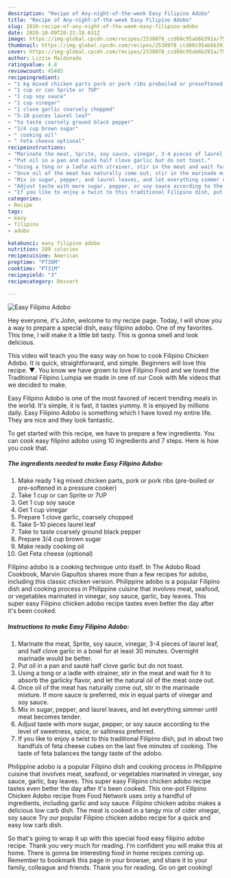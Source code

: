 ```yaml
---
description: "Recipe of Any-night-of-the-week Easy Filipino Adobo"
title: "Recipe of Any-night-of-the-week Easy Filipino Adobo"
slug: 1016-recipe-of-any-night-of-the-week-easy-filipino-adobo
date: 2020-10-09T20:21:18.631Z
image: https://img-global.cpcdn.com/recipes/2538078_ccd60c95ab6b391a/751x532cq70/easy-filipino-adobo-recipe-main-photo.jpg
thumbnail: https://img-global.cpcdn.com/recipes/2538078_ccd60c95ab6b391a/751x532cq70/easy-filipino-adobo-recipe-main-photo.jpg
cover: https://img-global.cpcdn.com/recipes/2538078_ccd60c95ab6b391a/751x532cq70/easy-filipino-adobo-recipe-main-photo.jpg
author: Lizzie Maldonado
ratingvalue: 4.8
reviewcount: 45485
recipeingredient:
- "1 kg mixed chicken parts pork or pork ribs preboiled or presoftened in a pressure cooker"
- "1 cup or can Sprite or 7UP"
- "1 cup soy sauce"
- "1 cup vinegar"
- "1 clove garlic coarsely chopped"
- "5-10 pieces laurel leaf"
- "to taste coarsely ground black pepper"
- "3/4 cup brown sugar"
- " cooking oil"
- " Feta cheese optional"
recipeinstructions:
- "Marinate the meat, Sprite, soy sauce, vinegar, 3-4 pieces of laurel leaf, and half clove garlic in a bowl for at least 30 minutes. Overnight marinade would be better."
- "Put oil in a pan and sauté half clove garlic but do not toast."
- "Using a tong or a ladle with strainer, stir in the meat and wait for it to absorb the garlicky flavor, and let the natural oil of the meat ooze out."
- "Once oil of the meat has naturally come out, stir in the marinade mixture. If more sauce is preferred, mix in equal parts of vinegar and soy sauce."
- "Mix in sugar, pepper, and laurel leaves, and let everything simmer until meat becomes tender."
- "Adjust taste with more sugar, pepper, or soy sauce according to the level of sweetness, spice, or saltiness preferred."
- "If you like to enjoy a twist to this traditional Filipino dish, put in about two handfuls of feta cheese cubes on the last five minutes of cooking. The taste of feta balances the tangy taste of the adobo."
categories:
- Recipe
tags:
- easy
- filipino
- adobo

katakunci: easy filipino adobo 
nutrition: 289 calories
recipecuisine: American
preptime: "PT38M"
cooktime: "PT31M"
recipeyield: "3"
recipecategory: Dessert

---
```



![Easy Filipino Adobo](https://img-global.cpcdn.com/recipes/2538078_ccd60c95ab6b391a/751x532cq70/easy-filipino-adobo-recipe-main-photo.jpg)

Hey everyone, it's John, welcome to my recipe page. Today, I will show you a way to prepare a special dish, easy filipino adobo. One of my favorites. This time, I will make it a little bit tasty. This is gonna smell and look delicious.

This video will teach you the easy way on how to cook Filipino Chicken Adobo. It is quick, straightforward, and simple. Beginners will love this recipe. ▼. You know we have grown to love Filipino Food and we loved the Traditional Filipino Lumpia we made in one of our Cook with Me videos that we decided to make.

Easy Filipino Adobo is one of the most favored of recent trending meals in the world. It's simple, it is fast, it tastes yummy. It is enjoyed by millions daily. Easy Filipino Adobo is something which I have loved my entire life. They are nice and they look fantastic.


To get started with this recipe, we have to prepare a few ingredients. You can cook easy filipino adobo using 10 ingredients and 7 steps. Here is how you cook that.

<!--inarticleads1-->

##### The ingredients needed to make Easy Filipino Adobo:

1. Make ready 1 kg mixed chicken parts, pork or pork ribs (pre-boiled or pre-softened in a pressure cooker)
1. Take 1 cup or can Sprite or 7UP
1. Get 1 cup soy sauce
1. Get 1 cup vinegar
1. Prepare 1 clove garlic, coarsely chopped
1. Take 5-10 pieces laurel leaf
1. Take to taste coarsely ground black pepper
1. Prepare 3/4 cup brown sugar
1. Make ready  cooking oil
1. Get  Feta cheese (optional)


Filipino adobo is a cooking technique unto itself. In The Adobo Road Cookbook, Marvin Gapultos shares more than a few recipes for adobo, including this classic chicken version. Philippine adobo is a popular Filipino dish and cooking process in Philippine cuisine that involves meat, seafood, or vegetables marinated in vinegar, soy sauce, garlic, bay leaves. This super easy Filipino chicken adobo recipe tastes even better the day after it&#39;s been cooked. 

<!--inarticleads2-->

##### Instructions to make Easy Filipino Adobo:

1. Marinate the meat, Sprite, soy sauce, vinegar, 3-4 pieces of laurel leaf, and half clove garlic in a bowl for at least 30 minutes. Overnight marinade would be better.
1. Put oil in a pan and sauté half clove garlic but do not toast.
1. Using a tong or a ladle with strainer, stir in the meat and wait for it to absorb the garlicky flavor, and let the natural oil of the meat ooze out.
1. Once oil of the meat has naturally come out, stir in the marinade mixture. If more sauce is preferred, mix in equal parts of vinegar and soy sauce.
1. Mix in sugar, pepper, and laurel leaves, and let everything simmer until meat becomes tender.
1. Adjust taste with more sugar, pepper, or soy sauce according to the level of sweetness, spice, or saltiness preferred.
1. If you like to enjoy a twist to this traditional Filipino dish, put in about two handfuls of feta cheese cubes on the last five minutes of cooking. The taste of feta balances the tangy taste of the adobo.


Philippine adobo is a popular Filipino dish and cooking process in Philippine cuisine that involves meat, seafood, or vegetables marinated in vinegar, soy sauce, garlic, bay leaves. This super easy Filipino chicken adobo recipe tastes even better the day after it&#39;s been cooked. This one-pot Filipino Chicken Adobo recipe from Food Network uses only a handful of ingredients, including garlic and soy sauce. Filipino chicken adobo makes a delicious low carb dish. The meat is cooked in a tangy mix of cider vinegar, soy sauce Try our popular Filipino chicken adobo recipe for a quick and easy low carb dish. 

So that's going to wrap it up with this special food easy filipino adobo recipe. Thank you very much for reading. I'm confident you will make this at home. There is gonna be interesting food in home recipes coming up. Remember to bookmark this page in your browser, and share it to your family, colleague and friends. Thank you for reading. Go on get cooking!
